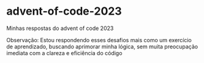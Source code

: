 # advent-of-code-2023
Minhas respostas do advent of code 2023

Observação: Estou respondendo esses desafios mais como um exercício de aprendizado, buscando aprimorar minha lógica, sem muita preocupação imediata com a clareza e eficiência do código